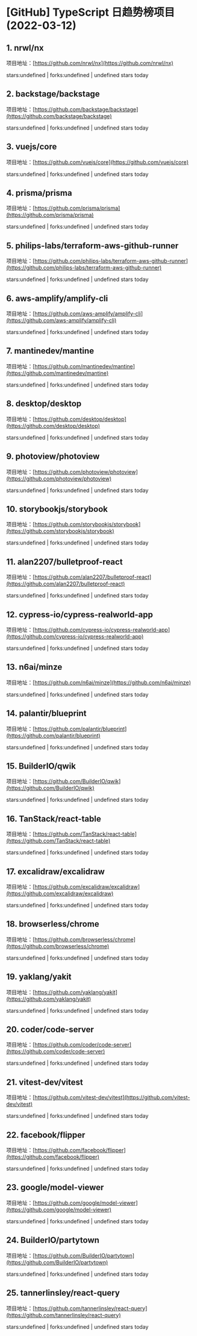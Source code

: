 # [GitHub] TypeScript 日趋势榜项目(2022-03-12)

## 1. nrwl/nx 

项目地址：[https://github.com/nrwl/nx](https://github.com/nrwl/nx)

stars:undefined | forks:undefined | undefined stars today 



## 2. backstage/backstage 

项目地址：[https://github.com/backstage/backstage](https://github.com/backstage/backstage)

stars:undefined | forks:undefined | undefined stars today 



## 3. vuejs/core 

项目地址：[https://github.com/vuejs/core](https://github.com/vuejs/core)

stars:undefined | forks:undefined | undefined stars today 



## 4. prisma/prisma 

项目地址：[https://github.com/prisma/prisma](https://github.com/prisma/prisma)

stars:undefined | forks:undefined | undefined stars today 



## 5. philips-labs/terraform-aws-github-runner 

项目地址：[https://github.com/philips-labs/terraform-aws-github-runner](https://github.com/philips-labs/terraform-aws-github-runner)

stars:undefined | forks:undefined | undefined stars today 



## 6. aws-amplify/amplify-cli 

项目地址：[https://github.com/aws-amplify/amplify-cli](https://github.com/aws-amplify/amplify-cli)

stars:undefined | forks:undefined | undefined stars today 



## 7. mantinedev/mantine 

项目地址：[https://github.com/mantinedev/mantine](https://github.com/mantinedev/mantine)

stars:undefined | forks:undefined | undefined stars today 



## 8. desktop/desktop 

项目地址：[https://github.com/desktop/desktop](https://github.com/desktop/desktop)

stars:undefined | forks:undefined | undefined stars today 



## 9. photoview/photoview 

项目地址：[https://github.com/photoview/photoview](https://github.com/photoview/photoview)

stars:undefined | forks:undefined | undefined stars today 



## 10. storybookjs/storybook 

项目地址：[https://github.com/storybookjs/storybook](https://github.com/storybookjs/storybook)

stars:undefined | forks:undefined | undefined stars today 



## 11. alan2207/bulletproof-react 

项目地址：[https://github.com/alan2207/bulletproof-react](https://github.com/alan2207/bulletproof-react)

stars:undefined | forks:undefined | undefined stars today 



## 12. cypress-io/cypress-realworld-app 

项目地址：[https://github.com/cypress-io/cypress-realworld-app](https://github.com/cypress-io/cypress-realworld-app)

stars:undefined | forks:undefined | undefined stars today 



## 13. n6ai/minze 

项目地址：[https://github.com/n6ai/minze](https://github.com/n6ai/minze)

stars:undefined | forks:undefined | undefined stars today 



## 14. palantir/blueprint 

项目地址：[https://github.com/palantir/blueprint](https://github.com/palantir/blueprint)

stars:undefined | forks:undefined | undefined stars today 



## 15. BuilderIO/qwik 

项目地址：[https://github.com/BuilderIO/qwik](https://github.com/BuilderIO/qwik)

stars:undefined | forks:undefined | undefined stars today 



## 16. TanStack/react-table 

项目地址：[https://github.com/TanStack/react-table](https://github.com/TanStack/react-table)

stars:undefined | forks:undefined | undefined stars today 



## 17. excalidraw/excalidraw 

项目地址：[https://github.com/excalidraw/excalidraw](https://github.com/excalidraw/excalidraw)

stars:undefined | forks:undefined | undefined stars today 



## 18. browserless/chrome 

项目地址：[https://github.com/browserless/chrome](https://github.com/browserless/chrome)

stars:undefined | forks:undefined | undefined stars today 



## 19. yaklang/yakit 

项目地址：[https://github.com/yaklang/yakit](https://github.com/yaklang/yakit)

stars:undefined | forks:undefined | undefined stars today 



## 20. coder/code-server 

项目地址：[https://github.com/coder/code-server](https://github.com/coder/code-server)

stars:undefined | forks:undefined | undefined stars today 



## 21. vitest-dev/vitest 

项目地址：[https://github.com/vitest-dev/vitest](https://github.com/vitest-dev/vitest)

stars:undefined | forks:undefined | undefined stars today 



## 22. facebook/flipper 

项目地址：[https://github.com/facebook/flipper](https://github.com/facebook/flipper)

stars:undefined | forks:undefined | undefined stars today 



## 23. google/model-viewer 

项目地址：[https://github.com/google/model-viewer](https://github.com/google/model-viewer)

stars:undefined | forks:undefined | undefined stars today 



## 24. BuilderIO/partytown 

项目地址：[https://github.com/BuilderIO/partytown](https://github.com/BuilderIO/partytown)

stars:undefined | forks:undefined | undefined stars today 



## 25. tannerlinsley/react-query 

项目地址：[https://github.com/tannerlinsley/react-query](https://github.com/tannerlinsley/react-query)

stars:undefined | forks:undefined | undefined stars today 



